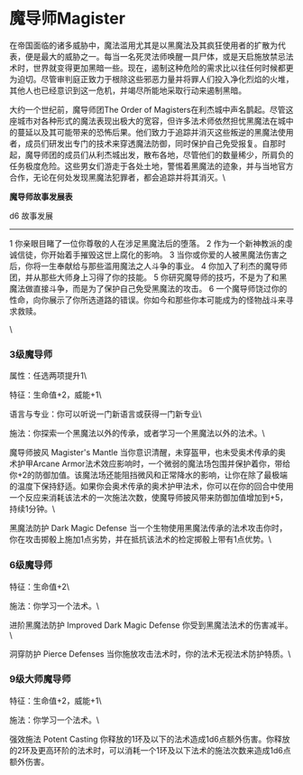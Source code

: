 # 魔导师Magister

在帝国面临的诸多威胁中，魔法滥用尤其是以黑魔法及其疯狂使用者的扩散为代表，便是最大的威胁之一。每当一名死灵法师唤醒一具尸体，或是天启施放禁忌法术时，世界就变得更加黑暗一些。现在，遏制这种危险的需求比以往任何时候都更为迫切。尽管审判庭正致力于根除这些邪恶力量并将罪人们投入净化烈焰的火堆，其他人也已经意识到这一危机，并竭尽所能地采取行动来遏制黑暗。

大约一个世纪前，魔导师团The Order of
Magisters在利杰城中声名鹊起。尽管这座城市对各种形式的魔法表现出极大的宽容，但许多法术师依然担忧黑魔法在城中的蔓延以及其可能带来的恐怖后果。他们致力于追踪并消灭这些叛逆的黑魔法使用者，成员们研发出专门的技术来穿透魔法防御，同时保护自己免受报复。自那时起，魔导师团的成员们从利杰城出发，散布各地，尽管他们的数量稀少，所肩负的任务极度危险。这些男女们游走于各处土地，警惕着黑魔法的迹象，并与当地官方合作，无论在何处发现黑魔法犯罪者，都会追踪并将其消灭。\

**魔导师故事发展表**

  d6   故事发展
  ---- ----------------------------------------------------------------------------------------------------
  1    你亲眼目睹了一位你尊敬的人在涉足黑魔法后的堕落。
  2    作为一个新神教派的虔诚信徒，你开始着手摧毁这世上腐化的影响。
  3    当你或你爱的人被黑魔法伤害之后，你将一生奉献给与那些滥用魔法之人斗争的事业。
  4    你加入了利杰的魔导师团，并从那些大师身上习得了你的技能。
  5    你研究魔导师的技巧，不是为了和黑魔法做直接斗争，而是为了保护自己免受黑魔法的攻击。
  6    一个魔导师饶过你的性命，向你展示了你所选道路的错误。你如今和那些你本可能成为的怪物战斗来寻求救赎。

\

### 3级魔导师 

属性：任选两项提升1\

特征：生命值+2，威能+1\

语言与专业：你可以听说一门新语言或获得一门新专业\

施法：你探索一个黑魔法以外的传承，或者学习一个黑魔法以外的法术。\

魔导师披风 Magister's Mantle
当你意识清醒，未穿盔甲，也未受奥术传承的奥术护甲Arcane
Armor法术效应影响时，一个微弱的魔法场包围并保护着你，带给你+2的防御加值。该魔法场还能阻挡微风和正常降水的影响，让你在除了最极端的温度下保持舒适。如果你会奥术传承的奥术护甲法术，你可以在你的回合中使用一个反应来消耗该法术的一次施法次数，使魔导师披风带来防御加值增加到+5，持续1分钟。\

黑魔法防护 Dark Magic Defense
当一个生物使用黑魔法传承的法术攻击你时，你在攻击掷骰上施加1点劣势，并在抵抗该法术的检定掷骰上带有1点优势。\

### 6级魔导师 

特征：生命值+2\

施法：你学习一个法术。\

进阶黑魔法防护 Improved Dark Magic Defense 你受到黑魔法法术的伤害减半。\

洞穿防护 Pierce Defenses 当你施放攻击法术时，你的法术无视法术防护特质。\

### 9级大师魔导师 

特征：生命值+2，威能+1\

施法：你学习一个法术。\

强效施法 Potent Casting
你释放的1环及以下的法术造成1d6点额外伤害。你释放的2环及更高环阶的法术时，可以消耗一个1环及以下法术的施法次数来造成1d6点额外伤害。
